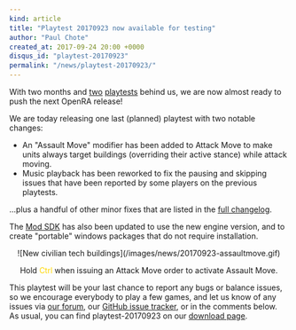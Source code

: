 ```yaml
---
kind: article
title: "Playtest 20170923 now available for testing"
author: "Paul Chote"
created_at: 2017-09-24 20:00 +0000
disqus_id: "playtest-20170923"
permalink: "/news/playtest-20170923/"
---
```


With two months and [two](http://www.openra.net/news/playtest-20170722/) [playtests](http://www.openra.net/news/playtest-20170902/) behind us, we are now almost ready to push the next OpenRA release!

We are today releasing one last (planned) playtest with two notable changes:

* An "Assault Move" modifier has been added to Attack Move to make units always target buildings (overriding their active stance) while attack moving.
* Music playback has been reworked to fix the pausing and skipping issues that have been reported by some players on the previous playtests.

...plus a handful of other minor fixes that are listed in the [full changelog](https://github.com/OpenRA/OpenRA/wiki/Changelog/220e5f8c63171bf17cbc9004514340e03d986e7d).

The [Mod SDK](https://github.com/OpenRA/OpenRAModSDK/releases/tag/20170923) has also been updated to use the new engine version, and to create "portable" windows packages that do not require installation.

<div style="text-align:center" markdown="1">
![New civilian tech buildings](/images/news/20170923-assaultmove.gif)

Hold <span style="color: #FFD700;">Ctrl</span> when issuing an Attack Move order to activate Assault Move.
</div>

This playtest will be your last chance to report any bugs or balance issues, so we encourage everybody to play a few games, and let us know of any issues via [our forum](http://www.sleipnirstuff.com/forum/viewforum.php?f=80), our [GitHub issue tracker](https://github.com/OpenRA/OpenRA/issues), or in the comments below.  As usual, you can find playtest-20170923 on our [download page](http://www.openra.net/download/).
